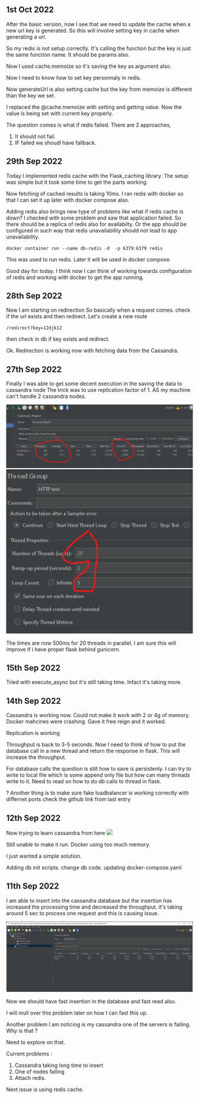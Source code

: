 1st Oct 2022
------------
After the basic version, now I see that we need to update the cache when a new url key is generated. 
So this will involve setting key in cache when generating a url. 

So my redis is not setup correctly. It's calling the function but the key is just the same function name. 
It should be params also. 

Now I used cache.memoize so it's saving the key as argument also.

Now I need to know how to set key personnaly in redis. 

Now generateUrl is also setting cache but the key from memoize is different than the key we set. 

I replaced the @cache.memoize with setting and getting value. 
Now the value is being set with current key properly. 

The question comes is what if redis failed. 
There are 2 approaches, 
1. It should not fail. 
2. IF failed we shoudl have fallback. 

29th Sep 2022
-------------
Today I implemented redis cache with the Flask_caching library. 
The setup was simple but it took some time to get the parts working. 

Now fetching of cached results is taking 10ms. 
I ran redis with docker so that I can set it up later with docker compose also. 

Adding redis also brings new type of problems like what if redis cache is down?
I checked with some problem and saw that application failed. 
So there should be a replica of redis also for availabilty. Or the app should be configured in such way that redis unavailability should not 
lead to app unavailability. 

```
docker container run --name db-redis -d  -p 6379:6379 redis
```
This was used to run redis. Later it will be used in docker compose. 

Good day for today. I think now I can think of working towards configuration of redis and working with 
docker to get the app running. 



28th Sep 2022
-------------
Now I am starting on redirection 
So basically when a request comes. check if the url exists and then redirect. 
Let's create a new route 
```
/redirect?key=12djk12
```

then check in db if key exists and redirect. 

Ok. Redirection is working now with fetching data from the Cassandra.



27th Sep 2022
--------------
Finally I was able to get some decent execution in the saving the data to cassandra node 
The trick was to use replication factor of 1. AS my machine can't handle 2 cassandra nodes. 

![](./images/jmeter_27_sep_1.png)
![](./images/jmeter_27_sep_2.png)

The times are now 500ms for 20 threads in parallel. 
I am sure this will improve if i have proper flask behind gunicorn. 


15th Sep 2022
----------------
Tried with execute_async but it's still taking time. 
Infact it's taking more. 

14th Sep 2022
-------------------
Cassandra is working now. 
Could not make it work with 2 or 4g of memory. 
Docker mahcines were crashing. 
Gave it free reign and it worked. 

Replication is working 

Throughput is back to 3-5 seconds. 
Now I need to think of how to put the database call in a new thread and return the response in flask. 
This will increase the throughput. 

For database calls the question is still how to save is persistenly. 
I can try to write to local file which is some append only file but how can many threads write to it. 
Need to read on how to do db calls to thread in flask. 

? Another thing is to make sure fake loadbalancer is working correctly with differnet ports 
check the github link from last entry

12th Sep 2022
-----------------
Now trying to learn cassandra from here ![](https://github.com/rmoreira/cassandra-project)

Still unable to make it run. 
Docker using too much memory. 

I just wanted a simple solution. 

Adding db init scripts. 
change db code. 
updating docker-compose.yaml

11th Sep 2022
-------------

I am able to insert into the cassandra database but the insertion has increased the processing time and decreased the throughput. 
it's taking around 5 sec to process one request and this is causing issue. 

![](./images/jmeter_11_sept_1.png)

Now we should have fast insertion in the database and fast read also. 

I will mull over this problem later on how I can fast this up. 

Another problem I am noticing is my cassandra one of the servers is failing. 
Why is that ? 

Need to explore on that. 

Current problems : 
1. Cassandra taking long time to insert
2. One of nodes failing 
3. Attach redis.

Next issue is using redis cache. 



